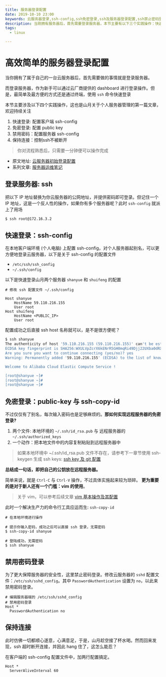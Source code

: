 ```yaml
---
title: 服务器登录配置
date: 2019-10-10 23:00
keywords: 云服务器登录,ssh-config,ssh免密登录,ssh及服务器登录配置,ssh禁止密码登录
description: 当刚拥有服务器后，首先需要登录服务器，本节主要有以下三个实践操作：快速登录，免密登录，禁用密码。
tags:
  - linux

---
```


# 高效简单的服务器登录配置

当你拥有了属于自己的一台云服务器后，首先需要做的事情就是登录服务器。

而登录服务器，作为新手可以通过云厂商提供的 dashboard 进行登录操作。但是，最简单及最方便的方式还是通过终端，使用 `ssh` 命令快速登录

本节主要涉及以下四个实践操作，这也是山月关于个人服务器管理的第一篇文章，欢迎持续关注

1. 快速登录: 配置客户端 ssh-config
1. 免密登录: 配置 public key
1. 禁用密码：配置服务器 ssh-config
1. 保持连接：控制ssh不被断开

> 你对流程熟悉后，只需要一分钟便可以操作完成

<!--more-->

+ 原文地址: [云服务器初始登录配置](https://shanyue.tech/op/init.html)
+ 系列文章: [服务器运维笔记](https://shanyue.tech/op/)

## 登录服务器: ssh

把以下 IP 地址替换为你云服务器的公网地址，并提供密码即可登录。但记住一个 IP 地址，这是一个反人性的操作，如果你有多个服务器呢？此时 `ssh-config` 就派上了用场

``` bash
$ ssh root@172.16.3.2
```

## 快速登录：ssh-config

在本地客户端环境 (个人电脑) 上配置 ssh-config，对个人服务器起别名，可以更方便地登录云服务器，以下是关于 ssh-config 的配置文件

+ `/etc/ssh/ssh_config`
+ `~/.ssh/config`

以下是快速登录山月两个服务器 `shanyue` 和 `shuifeng` 的配置

```config
# 修改 ssh 配置文件 ~/.ssh/config

Host shanyue
    HostName 59.110.216.155
    User root
Host shuifeng
    HostName <PUBLIC_IP>
    User root
```

配置成功之后直接 ssh host 名称就可以，是不是很方便呢？

``` bash
$ ssh shanyue
The authenticity of host '59.110.216.155 (59.110.216.155)' can't be established.
ECDSA key fingerprint is SHA256:WXULVpZcrX6kENrR5GH0mqRi49Djj22UXba0dRXCVKo.
Are you sure you want to continue connecting (yes/no)? yes
Warning: Permanently added '59.110.216.155' (ECDSA) to the list of known hosts.

Welcome to Alibaba Cloud Elastic Compute Service !

[root@shanyue ~]#
[root@shanyue ~]#
[root@shanyue ~]#
```

## 免密登录：public-key 与 ssh-copy-id

不过仅仅有了别名，每次输入密码也是足够麻烦的。**那如何实现远程服务器的免密登录?**

1. 两个文件: 本地环境的 `~/.ssh/id_rsa.pub` 与 远程服务器的 `~/.ssh/authorized_keys`
1. 一个动作：把本地文件中的内容复制粘贴到远程服务器中

> 如果本地环境中 ~/.ssh/id_rsa.pub 文件不存在，请参考下一章节使用 ssh-keygen 生成 ssh keys: [ssh key 及 git 配置](https://shanyue.tech/op/ssh-setting.html)

**总结成一句话，即把自己的公钥放在远程服务器。**

简单来说，就是 `Ctrl-C` 与 `Ctrl-V` 操作，不过具体实施起来较为琐碎。 **更为重要的是对于新人还有一个门槛：vim 的使用**。

> 关于 vim，可以参考后续文章 [vim 基本操作及其配置](https://shanyue.tech/op/vim-setting.html)

此时一个解决生产力的命令行工具应运而生: `ssh-copy-id`

```ssh
# 在本地环境进行操作

# 提示你输入密码，成功之后可以直接 ssh 登录，无需密码
$ ssh-copy-id shanyue

# 登陆成功，无需密码
$ ssh shanyue
```

## 禁用密码登录

为了更大保障服务器的安全性，这里禁止密码登录。修改云服务器的 `sshd` 配置文件：`/etc/ssh/sshd_config`。其中 `PasswordAuthentication` 设置为 `no`，以此来禁用密码登录。

```config
# 编辑服务器端的 /etc/ssh/sshd_config
# 禁用密码登录
Host *
  PasswordAuthentication no
```

## 保持连接

此时仿佛一切都顺心遂意，心满意足，于是，山月趁空接了杯水喝。然而回来发现，ssh 超时断开连接，并因此 hang 住了，这怎么能忍？

在客户端的 ssh-config 配置文件中，加两行配置搞定。

``` config
Host *
  ServerAliveInterval 60
```

